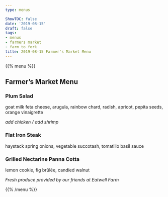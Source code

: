 ```yaml
---
type: menus

ShowTOC: false
date: '2019-08-15'
draft: false
tags:
- menus
- farmers market
- farm to fork
title: 2019-08-15 Farmer's Market Menu
---
```


{{% menu %}}

## Farmer’s Market Menu

### Plum Salad

goat milk feta cheese, arugula, rainbow chard,
radish, apricot, pepita seeds, orange vinaigrette

*add chicken / add shrimp*

### Flat Iron Steak

haystack spring onions, vegetable succotash,
tomatillo basil sauce

### Grilled Nectarine Panna Cotta

lemon cookie, fig brûlée, candied walnut


*Fresh produce provided by our friends at Eatwell Farm*

{{% /menu %}}

